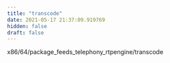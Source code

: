 ```yaml
---
title: "transcode"
date: 2021-05-17 21:37:09.919769
hidden: false
draft: false
---
```


x86/64/package_feeds_telephony_rtpengine/transcode

